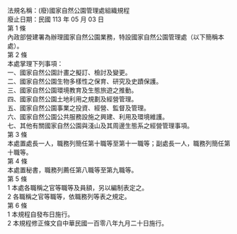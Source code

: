 法規名稱：(廢)國家自然公園管理處組織規程  
廢止日期：民國 113 年 05 月 03 日  
第 1 條  
內政部營建署為辦理國家自然公園業務，特設國家自然公園管理處（以下簡稱本處）。  
第 2 條  
本處掌理下列事項：  
一、國家自然公園計畫之擬訂、檢討及變更。  
二、國家自然公園生物多樣性之保育、研究及史蹟保護。  
三、國家自然公園環境教育及生態旅遊之推動。  
四、國家自然公園土地利用之規劃及經營管理。  
五、國家自然公園事業之投資、經營、監督及管理。  
六、國家自然公園公共服務設施之興建、利用及環境維護。  
七、其他有關國家自然公園與淺山及其周邊生態系之經營管理事項。  
第 3 條  
本處置處長一人，職務列簡任第十職等至第十一職等；副處長一人，職務列簡任第十職等。  
第 4 條  
本處置秘書，職務列薦任第八職等至第九職等。  
第 5 條  
1 本處各職稱之官等職等及員額，另以編制表定之。  
2 各職稱之官等職等，依職務列等表之規定。  
第 6 條  
1 本規程自發布日施行。  
2 本規程修正條文自中華民國一百零八年九月二十日施行。  


